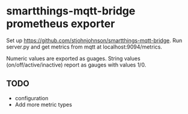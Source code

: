 # smartthings-mqtt-bridge prometheus exporter

Set up https://github.com/stjohnjohnson/smartthings-mqtt-bridge. Run server.py and get metrics from mqtt at localhost:9094/metrics.

Numeric values are exported as guages. String values (on/off/active/inactive) report as gauges with values 1/0.

## TODO

- configuration
- Add more metric types
